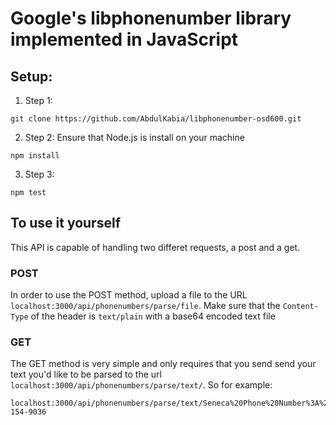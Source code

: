 # Google's libphonenumber library implemented in JavaScript

## Setup:

1. Step 1:
```
git clone https://github.com/AbdulKabia/libphonenumber-osd600.git
```

2. Step 2: Ensure that Node.js is install on your machine
```
npm install
```

3. Step 3:
```
npm test
```


## To use it yourself
This API is capable of handling two differet requests, a post and a get.

### POST
In order to use the POST method, upload a file to the URL `localhost:3000/api/phonenumbers/parse/file`. Make sure that the `Content-Type` of the header is `text/plain` with a base64 encoded text file


### GET
The GET method is very simple and only requires that you send send your text you'd like to be parsed to the url `localhost:3000/api/phonenumbers/parse/text/`. So for example: 

```
localhost:3000/api/phonenumbers/parse/text/Seneca%20Phone%20Number%3A%20416-154-9036
```

